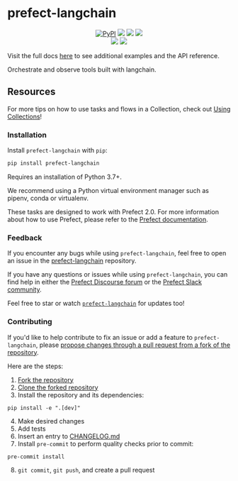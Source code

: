 # prefect-langchain

<p align="center">
    <!--- Insert a cover image here -->
    <!--- <br> -->
    <a href="https://pypi.python.org/pypi/prefect-langchain/" alt="PyPI version">
        <img alt="PyPI" src="https://img.shields.io/pypi/v/prefect-langchain?color=0052FF&labelColor=090422"></a>
    <a href="https://github.com/PrefectHQ/prefect-langchain/" alt="Stars">
        <img src="https://img.shields.io/github/stars/PrefectHQ/prefect-langchain?color=0052FF&labelColor=090422" /></a>
    <a href="https://pypistats.org/packages/prefect-langchain/" alt="Downloads">
        <img src="https://img.shields.io/pypi/dm/prefect-langchain?color=0052FF&labelColor=090422" /></a>
    <a href="https://github.com/PrefectHQ/prefect-langchain/pulse" alt="Activity">
        <img src="https://img.shields.io/github/commit-activity/m/PrefectHQ/prefect-langchain?color=0052FF&labelColor=090422" /></a>
    <br>
    <a href="https://prefect-community.slack.com" alt="Slack">
        <img src="https://img.shields.io/badge/slack-join_community-red.svg?color=0052FF&labelColor=090422&logo=slack" /></a>
    <a href="https://discourse.prefect.io/" alt="Discourse">
        <img src="https://img.shields.io/badge/discourse-browse_forum-red.svg?color=0052FF&labelColor=090422&logo=discourse" /></a>
</p>

Visit the full docs [here](https://PrefectHQ.github.io/prefect-langchain) to see additional examples and the API reference.

Orchestrate and observe tools built with langchain.


<!--- ### Add a real-world example of how to use this Collection here

Offer some motivation on why this helps.

After installing `prefect-langchain` and [saving the credentials](#saving-credentials-to-block), you can easily use it within your flows to help you achieve the aforementioned benefits!

```python
from prefect import flow, get_run_logger
```

--->

## Resources

For more tips on how to use tasks and flows in a Collection, check out [Using Collections](https://docs.prefect.io/collections/usage/)!

### Installation

Install `prefect-langchain` with `pip`:

```bash
pip install prefect-langchain
```

Requires an installation of Python 3.7+.

We recommend using a Python virtual environment manager such as pipenv, conda or virtualenv.

These tasks are designed to work with Prefect 2.0. For more information about how to use Prefect, please refer to the [Prefect documentation](https://docs.prefect.io/).

<!--- ### Saving credentials to block

Note, to use the `load` method on Blocks, you must already have a block document [saved through code](https://docs.prefect.io/concepts/blocks/#saving-blocks) or [saved through the UI](https://docs.prefect.io/ui/blocks/).

Below is a walkthrough on saving block documents through code.

1. Head over to <SERVICE_URL>.
2. Login to your <SERVICE> account.
3. Click "+ Create new secret key".
4. Copy the generated API key.
5. Create a short script, replacing the placeholders (or do so in the UI).

```python
from prefect_langchain import Block
Block(api_key="API_KEY_PLACEHOLDER").save("BLOCK_NAME_PLACEHOLDER")
```

Congrats! You can now easily load the saved block, which holds your credentials:

```python
from prefect_langchain import Block
Block.load("BLOCK_NAME_PLACEHOLDER")
```

!!! info "Registering blocks"

    Register blocks in this module to
    [view and edit them](https://docs.prefect.io/ui/blocks/)
    on Prefect Cloud:

    ```bash
    prefect block register -m prefect_langchain
    ```

A list of available blocks in `prefect-langchain` and their setup instructions can be found [here](https://PrefectHQ.github.io/prefect-langchain/blocks_catalog).

--->

### Feedback

If you encounter any bugs while using `prefect-langchain`, feel free to open an issue in the [prefect-langchain](https://github.com/PrefectHQ/prefect-langchain) repository.

If you have any questions or issues while using `prefect-langchain`, you can find help in either the [Prefect Discourse forum](https://discourse.prefect.io/) or the [Prefect Slack community](https://prefect.io/slack).

Feel free to star or watch [`prefect-langchain`](https://github.com/PrefectHQ/prefect-langchain) for updates too!

### Contributing

If you'd like to help contribute to fix an issue or add a feature to `prefect-langchain`, please [propose changes through a pull request from a fork of the repository](https://docs.github.com/en/pull-requests/collaborating-with-pull-requests/proposing-changes-to-your-work-with-pull-requests/creating-a-pull-request-from-a-fork).

Here are the steps:

1. [Fork the repository](https://docs.github.com/en/get-started/quickstart/fork-a-repo#forking-a-repository)
2. [Clone the forked repository](https://docs.github.com/en/get-started/quickstart/fork-a-repo#cloning-your-forked-repository)
3. Install the repository and its dependencies:
```
pip install -e ".[dev]"
```
4. Make desired changes
5. Add tests
6. Insert an entry to [CHANGELOG.md](https://github.com/PrefectHQ/prefect-langchain/blob/main/CHANGELOG.md)
7. Install `pre-commit` to perform quality checks prior to commit:
```
pre-commit install
```
8. `git commit`, `git push`, and create a pull request
